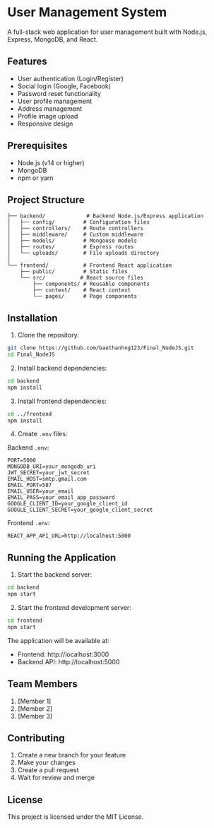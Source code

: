 # User Management System

A full-stack web application for user management built with Node.js, Express, MongoDB, and React.

## Features

- User authentication (Login/Register)
- Social login (Google, Facebook)
- Password reset functionality
- User profile management
- Address management
- Profile image upload
- Responsive design

## Prerequisites

- Node.js (v14 or higher)
- MongoDB
- npm or yarn

## Project Structure

```
├── backend/             # Backend Node.js/Express application
│   ├── config/         # Configuration files
│   ├── controllers/    # Route controllers
│   ├── middleware/     # Custom middleware
│   ├── models/         # Mongoose models
│   ├── routes/         # Express routes
│   └── uploads/        # File uploads directory
│
└── frontend/           # Frontend React application
    ├── public/         # Static files
    └── src/           # React source files
        ├── components/ # Reusable components
        ├── context/    # React context
        └── pages/      # Page components
```

## Installation

1. Clone the repository:
```bash
git clone https://github.com/baothanhng123/Final_NodeJS.git
cd Final_NodeJS
```

2. Install backend dependencies:
```bash
cd backend
npm install
```

3. Install frontend dependencies:
```bash
cd ../frontend
npm install
```

4. Create `.env` files:

Backend `.env`:
```
PORT=5000
MONGODB_URI=your_mongodb_uri
JWT_SECRET=your_jwt_secret
EMAIL_HOST=smtp.gmail.com
EMAIL_PORT=587
EMAIL_USER=your_email
EMAIL_PASS=your_email_app_password
GOOGLE_CLIENT_ID=your_google_client_id
GOOGLE_CLIENT_SECRET=your_google_client_secret
```

Frontend `.env`:
```
REACT_APP_API_URL=http://localhost:5000
```

## Running the Application

1. Start the backend server:
```bash
cd backend
npm start
```

2. Start the frontend development server:
```bash
cd frontend
npm start
```

The application will be available at:
- Frontend: http://localhost:3000
- Backend API: http://localhost:5000

## Team Members

1. [Member 1]
2. [Member 2]
3. [Member 3]

## Contributing

1. Create a new branch for your feature
2. Make your changes
3. Create a pull request
4. Wait for review and merge

## License

This project is licensed under the MIT License. 